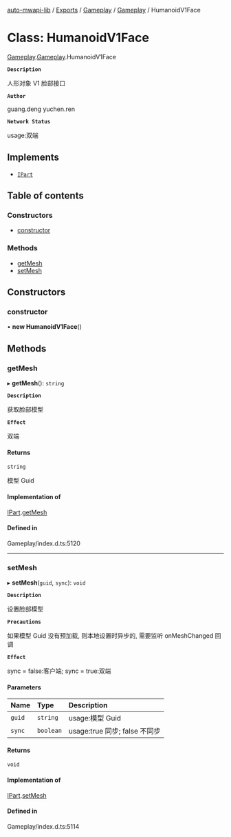 [auto-mwapi-lib](../README.md) / [Exports](../modules.md) / [Gameplay](../modules/Gameplay.md) / [Gameplay](../modules/Gameplay.Gameplay.md) / HumanoidV1Face

# Class: HumanoidV1Face

[Gameplay](../modules/Gameplay.md).[Gameplay](../modules/Gameplay.Gameplay.md).HumanoidV1Face

**`Description`**

人形对象 V1 脸部接口

**`Author`**

guang.deng yuchen.ren

**`Network Status`**

usage:双端

## Implements

- [`IPart`](../interfaces/Gameplay.Gameplay.IPart.md)

## Table of contents

### Constructors

- [constructor](Gameplay.Gameplay.HumanoidV1Face.md#constructor)

### Methods

- [getMesh](Gameplay.Gameplay.HumanoidV1Face.md#getmesh)
- [setMesh](Gameplay.Gameplay.HumanoidV1Face.md#setmesh)

## Constructors

### constructor

• **new HumanoidV1Face**()

## Methods

### getMesh

▸ **getMesh**(): `string`

**`Description`**

获取脸部模型

**`Effect`**

双端

#### Returns

`string`

模型 Guid

#### Implementation of

[IPart](../interfaces/Gameplay.Gameplay.IPart.md).[getMesh](../interfaces/Gameplay.Gameplay.IPart.md#getmesh)

#### Defined in

Gameplay/index.d.ts:5120

---

### setMesh

▸ **setMesh**(`guid`, `sync`): `void`

**`Description`**

设置脸部模型

**`Precautions`**

如果模型 Guid 没有预加载, 则本地设置时异步的, 需要监听 onMeshChanged 回调

**`Effect`**

sync = false:客户端;
sync = true:双端

#### Parameters

| Name   | Type      | Description                   |
| :----- | :-------- | :---------------------------- |
| `guid` | `string`  | usage:模型 Guid               |
| `sync` | `boolean` | usage:true 同步; false 不同步 |

#### Returns

`void`

#### Implementation of

[IPart](../interfaces/Gameplay.Gameplay.IPart.md).[setMesh](../interfaces/Gameplay.Gameplay.IPart.md#setmesh)

#### Defined in

Gameplay/index.d.ts:5114
